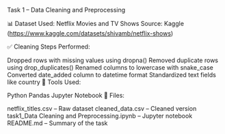 Task 1 – Data Cleaning and Preprocessing

📊 Dataset Used: Netflix Movies and TV Shows
Source: Kaggle (https://www.kaggle.com/datasets/shivamb/netflix-shows)

✅ Cleaning Steps Performed:

Dropped rows with missing values using dropna()
Removed duplicate rows using drop_duplicates()
Renamed columns to lowercase with snake_case
Converted date_added column to datetime format
Standardized text fields like country
🧰 Tools Used:

Python
Pandas
Jupyter Notebook
📁 Files:

netflix_titles.csv – Raw dataset
cleaned_data.csv – Cleaned version
task1_Data Cleaning and Preprocessing.ipynb – Jupyter notebook
README.md – Summary of the task
